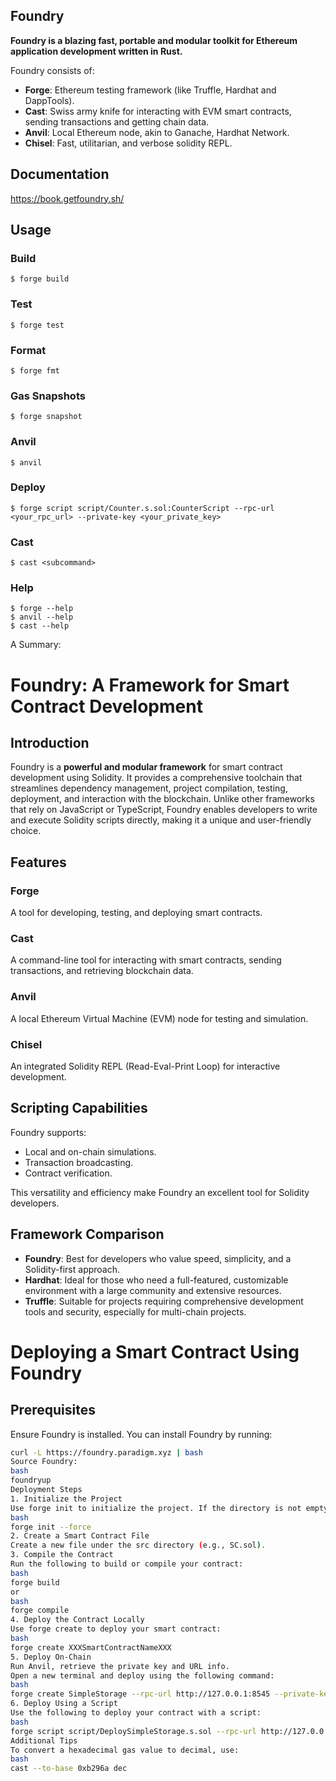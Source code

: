 ## Foundry

**Foundry is a blazing fast, portable and modular toolkit for Ethereum application development written in Rust.**

Foundry consists of:

-   **Forge**: Ethereum testing framework (like Truffle, Hardhat and DappTools).
-   **Cast**: Swiss army knife for interacting with EVM smart contracts, sending transactions and getting chain data.
-   **Anvil**: Local Ethereum node, akin to Ganache, Hardhat Network.
-   **Chisel**: Fast, utilitarian, and verbose solidity REPL.

## Documentation

https://book.getfoundry.sh/

## Usage

### Build

```shell
$ forge build
```

### Test

```shell
$ forge test
```

### Format

```shell
$ forge fmt
```

### Gas Snapshots

```shell
$ forge snapshot
```

### Anvil

```shell
$ anvil
```

### Deploy

```shell
$ forge script script/Counter.s.sol:CounterScript --rpc-url <your_rpc_url> --private-key <your_private_key>
```

### Cast

```shell
$ cast <subcommand>
```

### Help

```shell
$ forge --help
$ anvil --help
$ cast --help
```

A Summary:

# Foundry: A Framework for Smart Contract Development

## Introduction
Foundry is a **powerful and modular framework** for smart contract development using Solidity. It provides a comprehensive toolchain that streamlines dependency management, project compilation, testing, deployment, and interaction with the blockchain. Unlike other frameworks that rely on JavaScript or TypeScript, Foundry enables developers to write and execute Solidity scripts directly, making it a unique and user-friendly choice.

## Features
### Forge
A tool for developing, testing, and deploying smart contracts.

### Cast
A command-line tool for interacting with smart contracts, sending transactions, and retrieving blockchain data.

### Anvil
A local Ethereum Virtual Machine (EVM) node for testing and simulation.

### Chisel
An integrated Solidity REPL (Read-Eval-Print Loop) for interactive development.

## Scripting Capabilities
Foundry supports:
- Local and on-chain simulations.
- Transaction broadcasting.
- Contract verification.

This versatility and efficiency make Foundry an excellent tool for Solidity developers.

## Framework Comparison
- **Foundry**: Best for developers who value speed, simplicity, and a Solidity-first approach.
- **Hardhat**: Ideal for those who need a full-featured, customizable environment with a large community and extensive resources.
- **Truffle**: Suitable for projects requiring comprehensive development tools and security, especially for multi-chain projects.


# Deploying a Smart Contract Using Foundry

## Prerequisites
Ensure Foundry is installed. You can install Foundry by running:
```bash
curl -L https://foundry.paradigm.xyz | bash
Source Foundry:
bash
foundryup
Deployment Steps
1. Initialize the Project
Use forge init to initialize the project. If the directory is not empty, add the --force flag:
bash
forge init --force
2. Create a Smart Contract File
Create a new file under the src directory (e.g., SC.sol).
3. Compile the Contract
Run the following to build or compile your contract:
bash
forge build
or
bash
forge compile
4. Deploy the Contract Locally
Use forge create to deploy your smart contract:
bash
forge create XXXSmartContractNameXXX
5. Deploy On-Chain
Run Anvil, retrieve the private key and URL info.
Open a new terminal and deploy using the following command:
bash
forge create SimpleStorage --rpc-url http://127.0.0.1:8545 --private-key 0xac0974bec39a17e36ba4a6b4d238ff944bacb478cbed5efcae784d7bf4f2ff80 --interactive
6. Deploy Using a Script
Use the following to deploy your contract with a script:
bash
forge script script/DeploySimpleStorage.s.sol --rpc-url http://127.0.0.1:8545 --broadcast --private-key 0xac0974bec39a17e36ba4a6b4d238ff944bacb478cbed5efcae784d7bf4f2ff80
Additional Tips
To convert a hexadecimal gas value to decimal, use:
bash
cast --to-base 0xb296a dec
